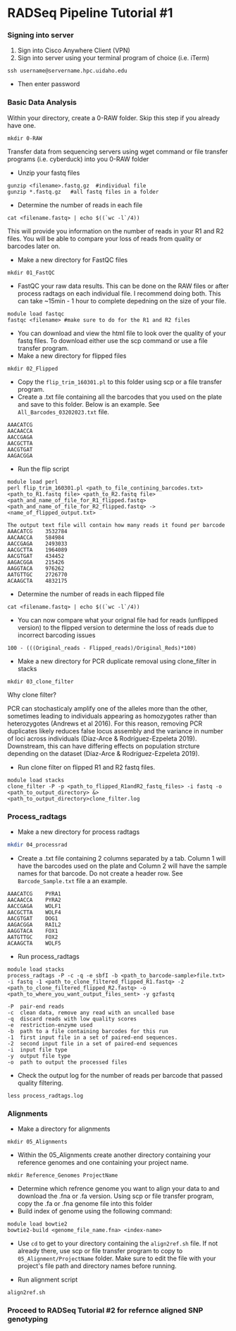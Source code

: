 # RADSeq Pipeline Tutorial #1

### Signing into server
1. Sign into Cisco Anywhere Client (VPN)
2. Sign into server using your terminal program of choice (i.e. iTerm)

```{bash}
ssh username@servername.hpc.uidaho.edu
```

*  	Then enter password

### Basic Data Analysis
Within your directory, create a 0-RAW folder. Skip this step if you already have one.

```{bash}
mkdir 0-RAW
```

Transfer data from sequencing servers using wget command or file transfer programs (i.e. cyberduck) into you 0-RAW folder

* Unzip your fastq files

```{bash}
gunzip <filename>.fastq.gz 	#individual file
gunzip *.fastq.gz 	#all fastq files in a folder
```
* Determine the number of reads in each file

```{bash}
cat <filename.fastq> | echo $((`wc -l`/4))
```
This will provide you information on the number of reads in your R1 and R2 files.  You will be able to compare your loss of reads from quality or barcodes later on.

* Make a new directory for FastQC files

```{bash}
mkdir 01_FastQC
```
* FastQC your raw data results.  This can be done on the RAW files or after process radtags on each individual file.  I recommend doing both.  This can take ~15min - 1 hour to complete depedning on the size of your file.

```{bash}
module load fastqc
fastqc <filename> #make sure to do for the R1 and R2 files
```
* You can download and view the html file to look over the quality of your fastq files. To download either use the scp command or use a file transfer program.
* Make a new directory for flipped files

```{bash} 
mkdir 02_Flipped
```
* Copy the `flip_trim_160301.pl` to this folder using scp or a file transfer program.
* Create a .txt file containing all the barcodes that you used on the plate and save to this folder. Below is an example. See `All_Barcodes_03202023.txt` file.

```
AAACATCG
AACAACCA
AACCGAGA
AACGCTTA
AACGTGAT
AAGACGGA
```
* Run the flip script

```{bash}
module load perl
perl flip_trim_160301.pl <path_to_file_contining_barcodes.txt> <path_to_R1.fastq file> <path_to_R2.fastq file> <path_and_name_of_file_for_R1_flipped.fastq> <path_and_name_of_file_for_R2_flipped.fastq> -> <name_of_flipped_output.txt>
````
```
The output text file will contain how many reads it found per barcode
AAACATCG	3532784
AACAACCA	584984
AACCGAGA	2493033
AACGCTTA	1964089
AACGTGAT	434452
AAGACGGA	215426
AAGGTACA	976262
AATGTTGC	2726770
ACAAGCTA	4832175
```
* Determine the number of reads in each flipped file

```{bash}
cat <filename.fastq> | echo $((`wc -l`/4))
```
* You can now compare what your orignal file had for reads (unflipped version) to the flipped version to determine the loss of reads due to incorrect barcoding issues
```
100 - (((Original_reads - Flipped_reads)/Original_Reds)*100)
```
* Make a new directory for PCR duplicate removal using clone_filter in stacks

```{bash}
mkdir 03_clone_filter
```
Why clone filter? 

PCR can stochasticaly amplify one of the alleles more than the other, sometimes leading to individuals appearing as homozygotes rather than heterozygotes (Andrews et al 2016). For this reason, removing PCR duplicates likely reduces false locus assembly and the variance in number of loci across individuals (Díaz-Arce & Rodríguez-Ezpeleta 2019). Downstream, this can have differing effects on population strcture depending on the dataset (Díaz-Arce & Rodríguez-Ezpeleta 2019). 

* Run clone filter on flipped R1 and R2 fastq files.

```{bash}
module load stacks
clone_filter -P -p <path_to_flipped_R1andR2_fastq_files> -i fastq -o <path_to_output_directory> &> <path_to_output_directory>clone_filter.log
```

### Process_radtags
* Make a new directory for process radtags

```bash
mkdir 04_processrad
```
* Create a .txt file containing 2 columns separated by a tab.  Column 1 will have the barcodes used on the plate and Column 2 will have the sample names for that barcode. Do not create a header row.  See `Barcode_Sample.txt` file a an example.

```
AAACATCG	PYRA1
AACAACCA	PYRA2
AACCGAGA	WOLF1
AACGCTTA	WOLF4
AACGTGAT	DOG1
AAGACGGA	RAIL2
AAGGTACA	FOX1
AATGTTGC	FOX2
ACAAGCTA	WOLF5
```
* Run process_radtags

```{bash}
module load stacks
process_radtags -P -c -q -e sbfI -b <path_to_barcode-sample>file.txt> -i fastq -1 <path_to_clone_filtered_flipped_R1.fastq> -2 <path_to_clone_filtered_flipped_R2.fastq> -o <path_to_where_you_want_output_files_sent> -y gzfastq
```
	-P	pair-end reads
	-c 	clean data, remove any read with an uncalled base
	-q  discard reads with low quality scores
	-e	restriction-enzyme used
	-b	path to a file containing barcodes for this run
	-1	first input file in a set of paired-end sequences.
	-2	second input file in a set of paired-end sequences
	-i	input file type
	-y	output file type
	-o	path to output the processed files
* Check the output log for the number of reads per barcode that passed quality filtering.

```{bash}
less process_radtags.log
```

### Alignments
* Make a directory for alignments

```{bash}
mkdir 05_Alignments
```
* Within the 05_Alignments create another directory containing your reference genomes and one containing your project name.

```{bash}
mkdir Reference_Genomes ProjectName
```
* Determine which refrence genome you want to align your data to and download the .fna or .fa version.  Using scp or file transfer program, copy the .fa or .fna genome file into this folder
* Build index of genome using the following command:

```{bash}
module load bowtie2
bowtie2-build <genome_file_name.fna> <index-name>
```


* Use `cd` to get to your directory containing the `align2ref.sh` file.  If not already there, use scp or file transfer program to copy to `05_Alignment/ProjectName` folder.  Make sure to edit the file with your project's file path and directory names before running.

* Run alignment script

```{bash}
align2ref.sh
```
### Proceed to RADSeq Tutorial #2 for refernce aligned SNP genotyping
